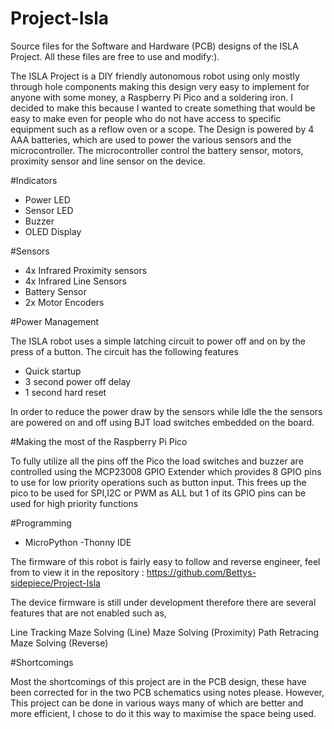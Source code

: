 # Project-Isla
Source files for the Software and Hardware (PCB) designs of the ISLA Project. All these files are free to use and modify:).

The ISLA Project is a DIY friendly autonomous robot using only mostly through hole components making this design very easy to implement for anyone with some money, a Raspberry Pi Pico and a soldering iron. I decided to make this because I wanted to create something that would be easy to make even for people who do not have access to specific equipment such as a reflow oven or a scope. The Design is powered by 4 AAA batteries, which are used to power the various sensors and the microcontroller. The microcontroller control the battery sensor, motors, proximity sensor and line sensor on the device.

#Indicators

- Power LED
- Sensor LED
- Buzzer
- OLED Display

#Sensors

- 4x Infrared Proximity sensors
- 4x Infrared Line Sensors
- Battery Sensor
- 2x Motor Encoders

#Power Management

The ISLA robot uses a simple latching circuit to power off and on by the press of a button. The circuit has the following features

- Quick startup
- 3 second power off delay
- 1 second hard reset


In order to reduce the power draw by the sensors while Idle the the sensors are powered on and off using BJT load switches embedded on the board.



#Making the most of the Raspberry Pi Pico

To fully utilize all the pins off the Pico the load switches and buzzer are controlled using the MCP23008 GPIO Extender which provides 8 GPIO pins to use for low priority operations such as button input. This frees up the pico to be used for SPI,I2C or PWM as ALL but 1 of its GPIO pins can be used for high priority functions



#Programming

- MicroPython
-Thonny IDE

The firmware of this robot is fairly easy to follow and reverse engineer, feel from to view it in the repository : https://github.com/Bettys-sidepiece/Project-Isla

The device firmware is still under development therefore there are several features that are not enabled such as,

Line Tracking
Maze Solving (Line)
Maze Solving (Proximity)
Path Retracing
Maze Solving (Reverse)


#Shortcomings

Most the shortcomings of this project are in the PCB design, these have been corrected for in the two PCB schematics using notes please. However, This project can be done in various ways many of which are better and more efficient, I chose to do it this way to maximise the space being used.
